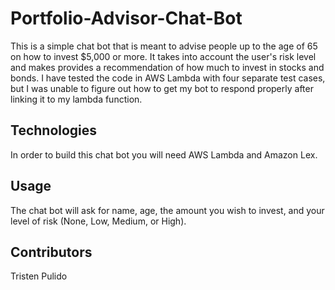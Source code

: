 # Portfolio-Advisor-Chat-Bot
This is a simple chat bot that is meant to advise people up to the age of 65 on how to invest $5,000 or more.  It takes into account the user's risk level and makes provides a recommendation of how much to invest in stocks and bonds.  I have tested the code in AWS Lambda with four separate test cases, but I was unable to figure out how to get my bot to respond properly after linking it to my lambda function.

## Technologies
In order to build this chat bot you will need AWS Lambda and Amazon Lex.

## Usage
The chat bot will ask for name, age, the amount you wish to invest, and your level of risk (None, Low, Medium, or High).

## Contributors
Tristen Pulido
